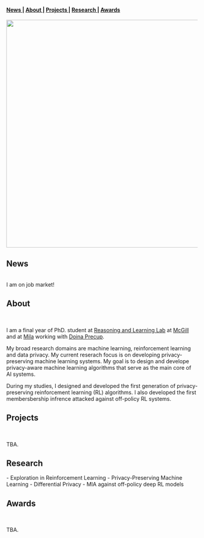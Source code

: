 <!-- <span class="tab">  <a href="mailto:gomrokma@mila.quebec"><img src="images/social/email_bw.png" width="30"></a> &nbsp;&nbsp;[<img src="images/social/github_cat.png" width="30">](https://github.com/maziarg) &nbsp;&nbsp;[<img src="images/social/linkedin.png" width="25">](https://www.linkedin.com/in/maziar-gomrokchi-ba1418224/) -->

#### <a href = "#News"> News </a>  | <a href = "#About"> About </a> | <a href = "#Projects"> Projects </a> | <a href = "#Research"> Research </a> | <a href = "#Awards"> Awards </a>
 
<p align="center">
  <img src="images/profile.jpg" width="600"/>

<br/>

<h2 id="News">News</h2> 
 
 <br/>
 I am on job market!
 
 <br/>
 

<h2 id="About">About</h2> 
<br/>
 
  I am a final year of PhD. student at <a href="http://rl.cs.mcgill.ca//">Reasoning and Learning Lab</a> at <a href="https://www.mcgill.ca//">McGill</a> and at <a href="https://mila.quebec/en/">Mila</a> working with <a href="http://rl.cs.mcgill.ca/people/doina-precup/">Doina Precup</a>.

My broad research domains are machine learning, reinforcement learning and data privacy. My current reserach focus is on developing privacy-preserving machine learning systems. My goal is to design and develope privacy-aware machine learning algorithms that serve as the main core of AI systems. 

During my studies, I designed and developed the first generation of privacy-preserving reinforcement learning (RL) algorithms. I also developed the first membersbership infrence attacked against off-policy RL systems.
 <br/>
  
<h2 id="Projects">Projects</h2> <br/>

TBA.
<br/>

<h2 id="Research">Research</h2> 
- Exploration in Reinforcement Learning 
- Privacy-Preserving Machine Learning
- Differential Privacy
- MIA against off-policy deep RL models

<br/>

<h2 id="Awards">Awards</h2> 
<br/>

TBA.
 
<br/>
